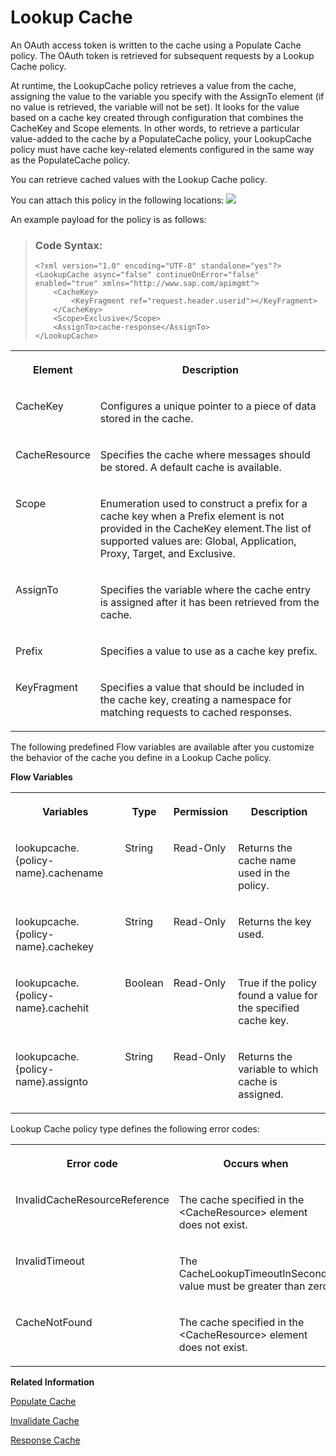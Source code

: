<!-- loiodcb15076cbdf4ae198df8525732355c8 -->

# Lookup Cache

An OAuth access token is written to the cache using a Populate Cache policy. The OAuth token is retrieved for subsequent requests by a Lookup Cache policy.

At runtime, the LookupCache policy retrieves a value from the cache, assigning the value to the variable you specify with the AssignTo element \(if no value is retrieved, the variable will not be set\). It looks for the value based on a cache key created through configuration that combines the CacheKey and Scope elements. In other words, to retrieve a particular value-added to the cache by a PopulateCache policy, your LookupCache policy must have cache key-related elements configured in the same way as the PopulateCache policy.

You can retrieve cached values with the Lookup Cache policy.

You can attach this policy in the following locations: ![](images/Flow_policy_116062b.png)

An example payload for the policy is as follows:

> ### Code Syntax:  
> ```
> <?xml version="1.0" encoding="UTF-8" standalone="yes"?>
> <LookupCache async="false" continueOnError="false" enabled="true" xmlns="http://www.sap.com/apimgmt">
>     <CacheKey>
>         <KeyFragment ref="request.header.userid"></KeyFragment>
>     </CacheKey>
>     <Scope>Exclusive</Scope>
>     <AssignTo>cache-response</AssignTo>
> </LookupCache>
> 
> ```


<table>
<tr>
<th valign="top">

**Element**

</th>
<th valign="top">

**Description**

</th>
</tr>
<tr>
<td valign="top">

CacheKey

</td>
<td valign="top">

Configures a unique pointer to a piece of data stored in the cache.

</td>
</tr>
<tr>
<td valign="top">

CacheResource

</td>
<td valign="top">

Specifies the cache where messages should be stored. A default cache is available.

</td>
</tr>
<tr>
<td valign="top">

Scope

</td>
<td valign="top">

Enumeration used to construct a prefix for a cache key when a Prefix element is not provided in the CacheKey element.The list of supported values are: Global, Application, Proxy, Target, and Exclusive.

</td>
</tr>
<tr>
<td valign="top">

AssignTo

</td>
<td valign="top">

Specifies the variable where the cache entry is assigned after it has been retrieved from the cache.

</td>
</tr>
<tr>
<td valign="top">

Prefix

</td>
<td valign="top">

Specifies a value to use as a cache key prefix.

</td>
</tr>
<tr>
<td valign="top">

KeyFragment

</td>
<td valign="top">

Specifies a value that should be included in the cache key, creating a namespace for matching requests to cached responses.

</td>
</tr>
</table>

The following predefined Flow variables are available after you customize the behavior of the cache you define in a Lookup Cache policy.

**Flow Variables**


<table>
<tr>
<th valign="top">

Variables

</th>
<th valign="top">

Type

</th>
<th valign="top">

Permission

</th>
<th valign="top">

Description

</th>
</tr>
<tr>
<td valign="top">

lookupcache.\{policy-name\}.cachename

</td>
<td valign="top">

String

</td>
<td valign="top">

Read-Only

</td>
<td valign="top">

Returns the cache name used in the policy.

</td>
</tr>
<tr>
<td valign="top">

lookupcache.\{policy-name\}.cachekey

</td>
<td valign="top">

String

</td>
<td valign="top">

Read-Only

</td>
<td valign="top">

Returns the key used.

</td>
</tr>
<tr>
<td valign="top">

lookupcache.\{policy-name\}.cachehit

</td>
<td valign="top">

Boolean

</td>
<td valign="top">

Read-Only

</td>
<td valign="top">

True if the policy found a value for the specified cache key.

</td>
</tr>
<tr>
<td valign="top">

lookupcache.\{policy-name\}.assignto

</td>
<td valign="top">

String

</td>
<td valign="top">

Read-Only

</td>
<td valign="top">

Returns the variable to which cache is assigned.

</td>
</tr>
</table>

Lookup Cache policy type defines the following error codes:


<table>
<tr>
<th valign="top">

Error code

</th>
<th valign="top">

Occurs when

</th>
</tr>
<tr>
<td valign="top">

InvalidCacheResourceReference

</td>
<td valign="top">

The cache specified in the <CacheResource\> element does not exist.

</td>
</tr>
<tr>
<td valign="top">

InvalidTimeout

</td>
<td valign="top">

The CacheLookupTimeoutInSeconds value must be greater than zero.

</td>
</tr>
<tr>
<td valign="top">

CacheNotFound

</td>
<td valign="top">

The cache specified in the <CacheResource\> element does not exist.

</td>
</tr>
</table>

**Related Information**  


[Populate Cache](populate-cache-17d6ad5.md "An OAuth access token is written to the cache using a Populate Cache policy. The OAuth token is retrieved for subsequent requests by a Lookup Cache policy.")

[Invalidate Cache](invalidate-cache-82fab59.md "The cache can be invalidated explicitly by specifying an HTTP header. When a request that contains the specified HTTP header is received, the cache will be flushed.")

[Response Cache](response-cache-8df3fac.md "")

